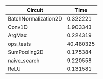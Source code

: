 | Circuit | Time |
| --- | --- |
| BatchNormalization2D | 0.322221 |
| Conv1D | 1.903343 |
| ArgMax | 0.224319 |
| ops_tests | 40.480325 |
| SumPooling2D | 0.175384 |
| naive_search | 9.220558 |
| ReLU | 0.131581 |
